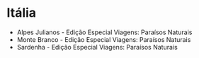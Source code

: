 # Itália

* Alpes Julianos - Edição Especial Viagens: Paraísos Naturais
* Monte Branco - Edição Especial Viagens: Paraísos Naturais
* Sardenha - Edição Especial Viagens: Paraísos Naturais